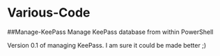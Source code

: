 # Various-Code

##Manage-KeePass
Manage KeePass database from within PowerShell

Version 0.1 of managing KeePass.  I am sure it could be made better  ;)
